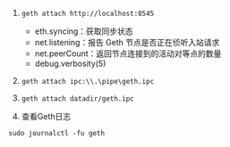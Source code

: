 1. `geth attach http://localhost:8545`
   - eth.syncing：获取同步状态
   - net.listening：报告 Geth 节点是否正在侦听入站请求
   - net.peerCount：返回节点连接到的活动对等点的数量
   - debug.verbosity(5)
2. `geth attach ipc:\\.\pipe\geth.ipc`

3. `geth attach datadir/geth.ipc`

4. 查看Geth日志
```shell
sudo journalctl -fu geth
```